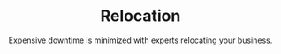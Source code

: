 ---
sort_key: 27
layout: "sku"
id: relocation-hour
title: "Relocation"
heading: "Relocation"
subtitle: "Expensive downtime is minimized with experts relocating your business."
category: "On-Demand Support"
category_description: "Technical support at on-demand rates."
features:
 - feature: "Our specialised technicians are fully trained and assist both small and large businesses relocating. We are experienced with equipment relocation and complex migration of web and email servers." - feature: "IT Solver is able to provide combined IT solutions as part of our overall move package to ensure complete project management during your move." - feature: "# IT Move and Re-Connect" - feature: "We agree you may or may not wish for your staff to undertake the task of disconnecting and reconnecting their own PC’s as a part of their responsibilities during the moving process. Similarly, your IT crowd may have enough on their plate without the need to re-commission and test your IT equipment prior to the start of business at your new location."
price: "99"
unit: "hour"
australia_only: "Yes"
---